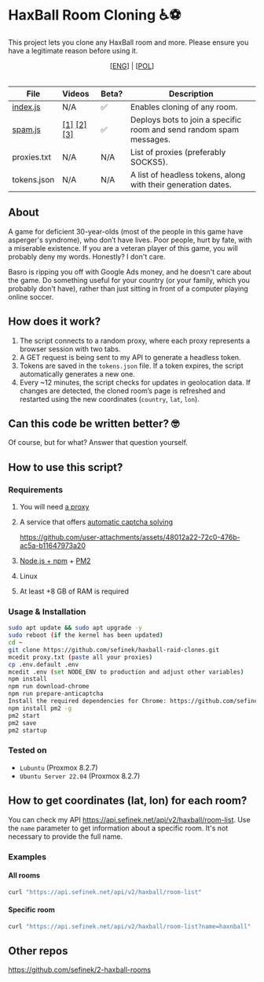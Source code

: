 # HaxBall Room Cloning ♿⚽
This project lets you clone any HaxBall room and more. Please ensure you have a legitimate reason before using it.

<div align="center">
    [<a href="README.md">ENG</a>] | [<a href="README_PL.md">POL</a>]
</div>
<br>

| File                 | Videos                                                                                                              | Beta? | Description                                                           |
|----------------------|:--------------------------------------------------------------------------------------------------------------------|-------|-----------------------------------------------------------------------|
| [index.js](index.js) | N/A                                                                                                                 | ✅     | Enables cloning of any room.                                          |
| [spam.js](spam.js)   | [[1]](videos/brave_CImkZcsVAvZS.mp4) [[2]](videos/brave_V9aVo2HB6Ls5.mp4) [[3]](videos/webstorm64_tRdRAAcKpprr.mp4) | ✅     | Deploys bots to join a specific room and send random spam messages.   |
| proxies.txt          | N/A                                                                                                                 | N/A   | List of proxies (preferably SOCKS5).                                  |
| tokens.json          | N/A                                                                                                                 | N/A   | A list of headless tokens, along with their generation dates.         |


## About
A game for deficient 30-year-olds (most of the people in this game have asperger's syndrome), who don’t have lives.
Poor people, hurt by fate, with a miserable existence.
If you are a veteran player of this game, you will probably deny my words. Honestly? I don't care.

Basro is ripping you off with Google Ads money, and he doesn't care about the game.
Do something useful for your country (or your family, which you probably don't have), rather than just sitting in front of a computer playing online soccer.

## How does it work?
1. The script connects to a random proxy, where each proxy represents a browser session with two tabs.
2. A GET request is being sent to my API to generate a headless token.
3. Tokens are saved in the `tokens.json` file. If a token expires, the script automatically generates a new one.
4. Every ~12 minutes, the script checks for updates in geolocation data. If changes are detected, the cloned room’s page is refreshed and restarted using the new coordinates (`country`, `lat`, `lon`).

## Can this code be written better? 🤓
Of course, but for what? Answer that question yourself.

## How to use this script?
### Requirements
1. You will need [a proxy](https://stableproxy.com/?r=SKX2AY)
2. A service that offers [automatic captcha solving](https://getcaptchasolution.com/df5q6t8krs)

    https://github.com/user-attachments/assets/48012a22-72c0-476b-ac5a-b11647973a20

3. [Node.js + npm](https://nodejs.org) + [PM2](https://pm2.keymetrics.io)
4. Linux
5. At least +8 GB of RAM is required

### Usage & Installation
```sh
sudo apt update && sudo apt upgrade -y
sudo reboot (if the kernel has been updated)
cd ~
git clone https://github.com/sefinek/haxball-raid-clones.git
mcedit proxy.txt (paste all your proxies)
cp .env.default .env
mcedit .env (set NODE_ENV to production and adjust other variables)
npm install
npm run download-chrome
npm run prepare-anticaptcha
Install the required dependencies for Chrome: https://github.com/sefinek/sefinek/blob/main/chrome.md
npm install pm2 -g
pm2 start
pm2 save
pm2 startup
```

### Tested on
- `Lubuntu` (Proxmox 8.2.7)
- `Ubuntu Server 22.04` (Proxmox 8.2.7)

## How to get coordinates (lat, lon) for each room?
You can check my API https://api.sefinek.net/api/v2/haxball/room-list.
Use the `name` parameter to get information about a specific room. It's not necessary to provide the full name.

### Examples
#### All rooms
```bash
curl "https://api.sefinek.net/api/v2/haxball/room-list"
```

#### Specific room
```bash
curl "https://api.sefinek.net/api/v2/haxball/room-list?name=haxnball"
```

## Other repos
https://github.com/sefinek/2-haxball-rooms